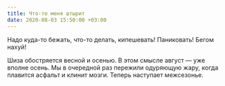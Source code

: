 ```yaml
---
title: Что-то меня штырит
date: 2020-08-03 15:50:00 +03:00
---
```


Надо куда-то бежать, что-то делать, кипешевать! Паниковать! Бегом нахуй!

Шиза обостряется весной и осенью. В этом смысле август — уже вполне осень. Мы в очередной раз пережили одуряющую жару, когда плавится асфальт и клинит мозги. Теперь наступает межсезонье.